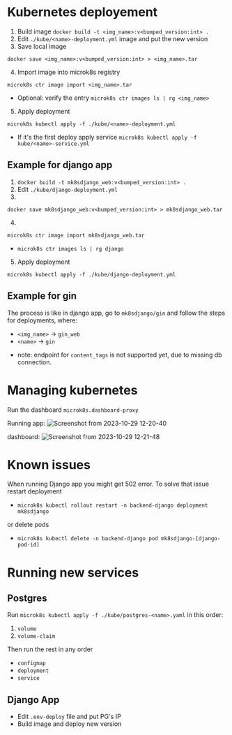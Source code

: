 # Kubernetes deployement 
1. Build image `docker build -t <img_name>:v<bumped_version:int> .`
2. Edit `./kube/<name>-deployment.yml` image and put the new version
3. Save local image
```
docker save <img_name>:v<bumped_version:int> > <img_name>.tar
```
4. Import image into microk8s registry
```
microk8s ctr image import <img_name>.tar
```
- Optional: verify the entry `microk8s ctr images ls | rg <img_name>`
5. Apply deployment 
```
microk8s kubectl apply -f ./kube/<name>-deployment.yml
```
 - If it's the first deploy apply service `microk8s kubectl apply -f kube/<name>-service.yml`

## Example for django app

1. `docker build -t mk8sdjango_web:v<bumped_version:int> .`
2. Edit `./kube/django-deployment.yml` 
3. 
```
docker save mk8sdjango_web:v<bumped_version:int> > mk8sdjango_web.tar
```
4. 
```
microk8s ctr image import mk8sdjango_web.tar
```
- `microk8s ctr images ls | rg django`
5. Apply deployment 
```
microk8s kubectl apply -f ./kube/django-deployment.yml
```

## Example for gin
 The process is like in django app, go to `mk8sdjango/gin` and follow the steps for deployments, where: 
  - `<img_name>` -> `gin_web`
  - `<name>` -> `gin`

* note: endpoint for `content_tags` is not supported yet, due to missing db connection.

# Managing kubernetes
Run the dashboard `microk8s.dashboard-proxy`

Running app:
![Screenshot from 2023-10-29 12-20-40](https://github.com/tomekstrzeszkowski/mk8sdjango/assets/40120335/2ce1402d-1dea-45af-b0b8-aad6fb5b38bf)

dashboard:
![Screenshot from 2023-10-29 12-21-48](https://github.com/tomekstrzeszkowski/mk8sdjango/assets/40120335/ea28fa4a-8bc0-4f30-904d-8628aa8605c2)


# Known issues

When running Django app you might get 502 error. To solve that issue restart deployment
 - `microk8s kubectl rollout restart -n backend-django deployment mk8sdjango`

or delete pods

 - `microk8s kubectl delete -n backend-django pod mk8sdjango-[django-pod-id]` 


# Running new services

## Postgres
Run `microk8s kubectl apply -f ./kube/postgres-<name>.yaml` in this order:
 1. `volume`
 2. `volume-claim`

Then run the rest in any order

 - `configmap`
 - `deployment`
 - `service`

## Django App
 - Edit `.env-deploy` file and put PG's IP
 - Build image and deploy new version
